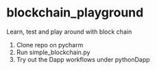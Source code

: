 # blockchain_playground
Learn, test and play around with block chain

1. Clone repo on pycharm
2. Run simple_blockchain.py
3. Try out the Dapp workflows under pythonDapp

